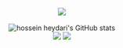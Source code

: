 
<p align="center"><img src="https://www.codewars.com/users/MSyamil/badges/large"><br /><br />
  <img src="https://github-readme-stats.vercel.app/api?username=MSyamil&show_icons=true&include_all_commits=true&theme=vision-friendly-dark" alt="hossein heydari's GitHub stats" /><br />
  <img src="https://github-readme-streak-stats.herokuapp.com/?user=MSyamil&theme=vision-friendly-dark"/>
  <img src="https://github-readme-stats.vercel.app/api/top-langs/?username=MSyamil&layout=compact&theme=vision-friendly-dark&langs_count=12"/><br />
</p>
<!--
**MSyamil/MSyamil** is a ✨ _special_ ✨ repository because its `README.md` (this file) appears on your GitHub profile.

Here are some ideas to get you started:

- 🔭 I’m currently working on ...
- 🌱 I’m currently learning ...
- 👯 I’m looking to collaborate on ...
- 🤔 I’m looking for help with ...
- 💬 Ask me about ...
- 📫 How to reach me: ...
- 😄 Pronouns: ...
- ⚡ Fun fact: ...
-->
